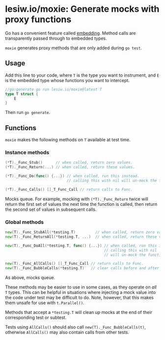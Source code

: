 # lesiw.io/moxie: Generate mocks with proxy functions

Go has a convenient feature called [embedding][embedding]. Method calls are
transparently passed through to embedded types.

`moxie` generates proxy methods that are only added during `go test`.

## Usage

Add this line to your code, where `T` is the type you want to instrument, and
`E` is the embedded type whose functions you want to intercept.

``` go
//go:generate go run lesiw.io/moxie@latest T
type T struct {
    E
}
```

Then run `go generate`.

## Functions

`moxie` makes the following methods on `T` available at test time.

### Instance methods

```go
(*T)._Func_Stub()      // when called, return zero values.
(*T)._Func_Return(...) // when called, return these values.

(*T)._Func_Do(func() {...}) // when called, run this instead.
                            // calling this with nil will un-mock the function.

(*T)._Func_Calls() []_T_Func_Call // return calls to Func.
```

Mocks queue. For example, mocking with `(*T)._Func_Return` twice will return the
first set of values the next time the function is called, then return the second
set of values in subsequent calls.

### Global methods

```go
new(T)._Func_StubAll(*testing.T)         // when called, return zero values.
new(T)._Func_ReturnAll(*testing.T, ...)  // when called, return these values.

new(T)._Func_DoAll(*testing.T, func() {...}) // when called, run this instead.
                                             // calling this with nil
                                             // will un-mock the function.

new(T)._Func_AllCalls() []_T_Func_Call // return calls to Func.
new(T)._Func_BubbleCalls(*testing.T)   // clear calls before and after test.
```

As above, mocks queue.

These methods may be easier to use in some cases, as they operate on _all_ `T`
types. This can be helpful in situations where injecting a mock value into the
code under test may be difficult to do. Note, however, that this makes them
unsafe for use with `t.Parallel()`.

Methods that accept a `*testing.T` will clean up mocks at the end of their
corresponding test or subtest.

Tests using `AllCalls()` should also call `new(T)._Func_BubbleCalls(t)`,
otherwise `AllCalls()` may also contain calls from other tests. 

[embedding]: https://go.dev/doc/effective_go#embedding
